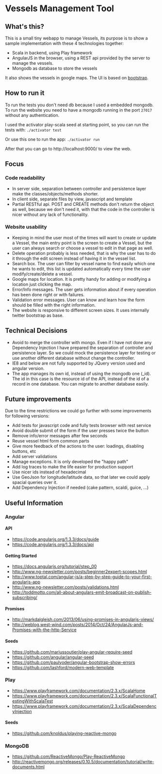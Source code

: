 Vessels Management Tool
=================================

What's this?
---------------------------
This is a small tiny webapp to manage Vessels, its purpose is to show a sample implementation with these 4 technologies together:
- Scala in backend, using Play framework
- AngularJS in the browser, using a REST api provided by the server to manage the vessels.
- Mongodb as database to store the vessels

It also shows the vessels in google maps. The UI is based on [bootstrap](http://getbootstrap.com/).


How to run it
---------------------------
To run the tests you don't need db because I used a embedded mongodb.
To run the website you need to have a mongodb running in the port `27017` without any authentication.

I used the activator play-scala seed at starting point, so you can run the tests with:
`./activator test`

Or use this one to run the app:
`./activator run`

After that you can go to http://localhost:9000/ to view the web.


Focus
---------------------------

### Code readability

* In server side, separation between controller and persistence layer make the classes/objects/methods shorter.
* In client side, separate files by view, javascript and template
* Partial RESTful api. POST and CREATE methods don't return the object as well, because we don't need it, 
with that the code in the controller is nicer without any lack of functionality.

### Website usability

* Keeping in mind the user most of the times will want to create or update a Vessel, the main entry point is
the screen to create a Vessel, but the user can always search or choose a vessel to edit in that page as well.
* Delete operation probably is less needed, that is why the user has to do it through the edit screen instead of
having it in the vessel list.
* Search box. The user can filter by vessel name to find easily which one he wants to edit, this list is updated
automatically every time the user modify/create/delete a vessel.
* Google maps for location. It is pretty handy for adding or modifying a location just clicking the map.
* Error/Info messages. The user gets information about if every operation has been done right or with failures.
* Validation error messages. User can know and learn how the form should be filled with the right information.
* The website is responsive to different screen sizes. It uses internally twitter bootstrap as base.


Technical Decisions
---------------------------
* Avoid to merge the controller with mongo. Even if I have not done any Dependency Injection I have prepared the
separation of controller and persistence layer. So we could mock the persistence layer for testing or use another
different database without change the controller.
* IE8 and below are not fully supported by JQuery version used and angular version.
* The app manages its own id, instead of using the mongodb one (_id). The id in this case is the resource id of the API,
instead of the id of a record in one database. You can migrate to another database easily.

Future improvements
---------------------------
Due to the time restrictions we could go further with some improvements for following versions:

* Add tests for javascript code and fully tests browser with rest service
* Avoid double submit of the form if the user presses twice the button
* Remove info/error messages after few seconds
* Reuse vessel html form common parts
* Give more feedback of the actions to the user: loadings, disabling buttons, etc
* Add server validations
* Manage exceptions. It is only developed the "happy path"
* Add log traces to make the life easier for production support
* Use nicer ids instead of hexadecimal
* Use GeoJson for longitude/latitude data, so that later we could apply spacial queries over it.
* Add Dependency Injection if needed (cake pattern, scaldi, guice, ...)


Useful Information
---------------------------

### Angular
#### API
* https://code.angularjs.org/1.3.3/docs/guide
* https://code.angularjs.org/1.3.3/docs/api

#### Getting Started
* https://docs.angularjs.org/tutorial/step_00
* http://www.ng-newsletter.com/posts/beginner2expert-scopes.html
* http://www.toptal.com/angular-js/a-step-by-step-guide-to-your-first-angularjs-app
* http://www.ng-newsletter.com/posts/validations.html
* http://toddmotto.com/all-about-angulars-emit-broadcast-on-publish-subscribing/

#### Promises
* http://markdalgleish.com/2013/06/using-promises-in-angularjs-views/
* http://weblog.west-wind.com/posts/2014/Oct/24/AngularJs-and-Promises-with-the-http-Service

#### Seeds
* https://github.com/mariussoutier/play-angular-require-seed
* https://github.com/angular/angular-seed
* https://github.com/paulyoder/angular-bootstrap-show-errors
* https://github.com/lashford/modern-web-template

### Play
* https://www.playframework.com/documentation/2.3.x/ScalaHome
* https://www.playframework.com/documentation/2.3.x/ScalaFunctionalTestingWithScalaTest
* https://www.playframework.com/documentation/2.3.x/ScalaDependencyInjection

#### Seeds
* https://github.com/knoldus/playing-reactive-mongo

### MongoDB
* https://github.com/ReactiveMongo/Play-ReactiveMongo
* http://reactivemongo.org/releases/0.10.5/documentation/tutorial/write-documents.html


